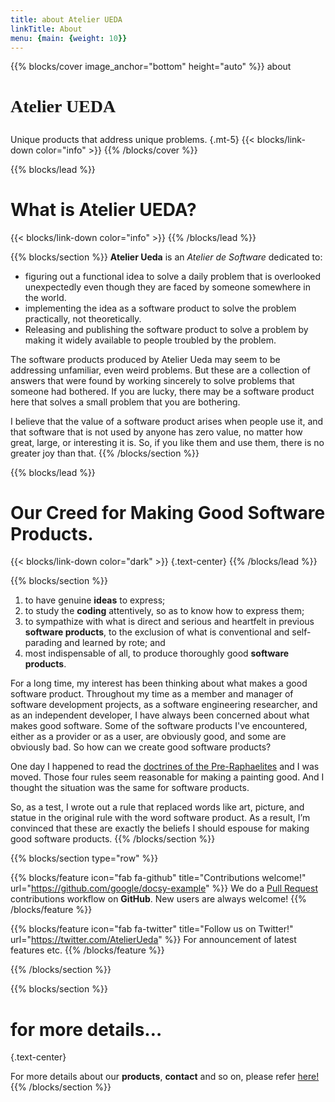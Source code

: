```yaml
---
title: about Atelier UEDA
linkTitle: About
menu: {main: {weight: 10}}
---
```


{{% blocks/cover image_anchor="bottom" height="auto" %}}
about
<h1 class="display-1"><p style="font-family: 'Oleo Script'">Atelier UEDA</p></h1>

Unique products that address unique problems.
{.mt-5}
{{< blocks/link-down color="info" >}}
{{% /blocks/cover %}}

{{% blocks/lead %}}
# What is Atelier UEDA?
{{< blocks/link-down color="info" >}}
{{% /blocks/lead %}}

{{% blocks/section %}}
<b>Atelier Ueda</b> is an <i>Atelier de Software</i> dedicated to:

- figuring out a functional idea to solve a daily problem that is overlooked unexpectedly even though they are faced by someone somewhere in the world.
- implementing the idea as a software product to solve the problem practically, not theoretically.
- Releasing and publishing the software product to solve a problem by making it widely available to people troubled by the problem.

The software products produced by Atelier Ueda may seem to be addressing unfamiliar, even weird problems. But these are a collection of answers that were found by working sincerely to solve problems that someone had bothered. 
If you are lucky, there may be a software product here that solves a small problem that you are bothering.  

I believe that the value of a software product arises when people use it, and that software that is not used by anyone has zero value, no matter how great, large, or interesting it is. So, if you like them and use them, there is no greater joy than that.
{{% /blocks/section %}}


{{% blocks/lead %}}
# Our Creed for Making Good Software Products.
{{< blocks/link-down color="dark" >}}
{.text-center}
{{% /blocks/lead %}}

{{% blocks/section %}}
1. to have genuine <b>ideas</b> to express;
2. to study the <b>coding</b> attentively, so as to know how to express them;
3. to sympathize with what is direct and serious and heartfelt in previous <b>software products</b>, to the exclusion of what is conventional and self-parading and learned by rote; and
4. most indispensable of all, to produce thoroughly good <b>software products</b>.

For a long time, my interest has been thinking about what makes a good software product. Throughout my time as a member and manager of software development projects, as a software engineering researcher, and as an independent developer, I have always been concerned about what makes good software. Some of the software products I've encountered, either as a provider or as a user, are obviously good, and some are obviously bad. So how can we create good software products?

One day I happened to read the [doctrines of the Pre-Raphaelites](https://en.wikipedia.org/wiki/Pre-Raphaelite_Brotherhood#Early_doctrines) and I was moved. Those four rules seem reasonable for making a painting good. And I thought the situation was the same for software products.

So, as a test, I wrote out a rule that replaced words like art, picture, and statue in the original rule with the word software product. As a result, I’m convinced that these are exactly the beliefs I should espouse for making good software products.
{{% /blocks/section %}}


{{% blocks/section type="row" %}}

{{% blocks/feature icon="fab fa-github" title="Contributions welcome!"
    url="https://github.com/google/docsy-example" %}}
We do a [Pull Request](https://github.com/UedaTakeyuki/magiclabel-doc2/pulls)
contributions workflow on **GitHub**. New users are always welcome!
{{% /blocks/feature %}}

{{% blocks/feature icon="fab fa-twitter" title="Follow us on Twitter!"
    url="https://twitter.com/AtelierUeda" %}}
For announcement of latest features etc.
{{% /blocks/feature %}}

{{% /blocks/section %}}

{{% blocks/section %}}

# for more details…
{.text-center}

For more details about our <b>products</b>, <b>contact</b> and so on, please refer [here!](https://atelierueda.uedasoft.com/)
{{% /blocks/section %}}